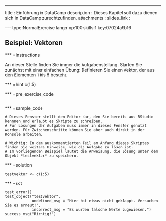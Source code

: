---
title       : Einführung in DataCamp
description : Dieses Kapitel soll dazu dienen sich in DataCamp zurechtzufinden.
attachments :
  slides_link : 

--- type:NormalExercise lang:r xp:100 skills:1 key:07024a9b16
## Beispiel: Vektoren

*** =instructions

An dieser Stelle finden Sie immer die Aufgabenstellung. Starten Sie zunächst mit einer einfachen Übung: Definieren Sie einen Vektor, der aus den Elementen 1 bis 5 besteht.


*** =hint
c(1:5)

*** =pre_exercise_code
```{r}

```

*** =sample_code
```{r}
# Dieses Fenster stellt den Editor dar, den Sie bereits aus RStudio kennnen und erlaubt es Skripte zu schreiben.
# Für Lösungen der Aufgaben muss immer in dieses Fenster genutzt werden. Für Zwischenschritte können Sie aber auch direkt in der Konsole arbeiten.

# Wichtig: In dem auskommentierten Teil am Anfang dieses Skriptes finden Sie weitere Hinweise, wie die Aufgabe zu lösen ist.
# Im vorliegenden Beispiel lautet die Anweisung, die Lösung unter dem Objekt *testvektor* zu speichern.
```

*** =solution
```{r}
testvektor <- c(1:5)
```

*** =sct
```{r}
test_error()
test_object("testvektor",
            undefined_msg = "Hier hat etwas nicht geklappt. Versuchen Sie es erneut!",
            incorrect_msg = "Es wurden falsche Werte zugewiesen.")
success_msg("Richtig!")
```

